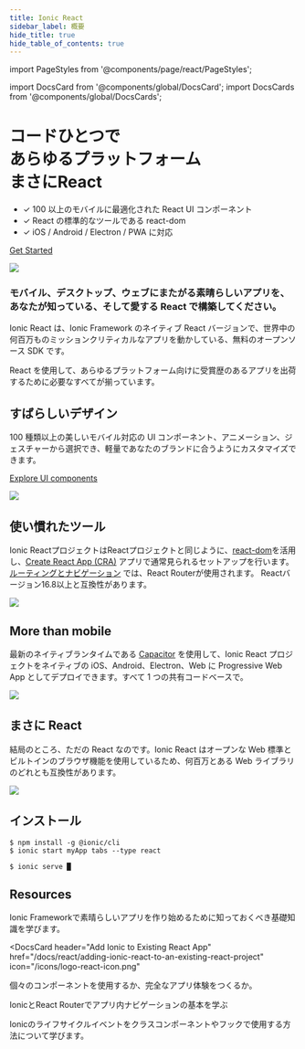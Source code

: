 ```yaml
---
title: Ionic React
sidebar_label: 概要
hide_title: true
hide_table_of_contents: true
---
```


import PageStyles from '@components/page/react/PageStyles';

import DocsCard from '@components/global/DocsCard';
import DocsCards from '@components/global/DocsCards';

<head>
  <title>Ionic Reactでアプリをつくろう: Framework and Documentation</title>
  <meta
    name="description"
    content="One codebase, any platform, just React. View our documentation for creating apps with Ionic React—the native React version of Ionic Framework's open-source SDK."
  />
</head>

<PageStyles>

<div className='flex main-flex'>
  <div className="pull-left">
  <h1>コードひとつで <br/> あらゆるプラットフォーム <br/> <strong>まさにReact</strong></h1>

- ✓ 100 以上のモバイルに最適化された React UI コンポーネント
- ✓ React の標準的なツールである react-dom
- ✓ iOS / Android / Electron / PWA に対応

[Get Started](#installation)

  </div>

  <div className="pull-right">
  <img src="/docs/img/frameworks/react-logo.png" />
  </div>
</div>

### モバイル、デスクトップ、ウェブにまたがる素晴らしいアプリを、あなたが知っている、そして愛する React で構築してください。

Ionic React は、Ionic Framework のネイティブ React バージョンで、世界中の何百万ものミッションクリティカルなアプリを動かしている、無料のオープンソース SDK です。

React を使用して、あらゆるプラットフォーム向けに受賞歴のあるアプリを出荷するために必要なすべてが揃っています。

<div className="flex" >

<div className="pull-left">

## すばらしいデザイン

100 種類以上の美しいモバイル対応の UI コンポーネント、アニメーション、ジェスチャーから選択でき、軽量であなたのブランドに合うようにカスタマイズできます。

[Explore UI components](/docs/components)

</div>

<div className="pull-right">
  <img src="/docs/icons/feature-guide-components-icon.png" />
</div>

</div>

<div className="flex reverse" >

<div className="pull-left">

## 使い慣れたツール

Ionic ReactプロジェクトはReactプロジェクトと同じように、[react-dom](https://react.dev/reference/react-dom)を活用し、[Create React App (CRA)](https://github.com/facebook/create-react-app) アプリで通常見られるセットアップを行います。 [ルーティングとナビゲーション](/docs/react/navigation) では、React Routerが使用されます。
Reactバージョン16.8以上と互換性があります。

</div>

<div className="pull-right">
  <img src="/docs/img/frameworks/react-cli.png" className="cli" />
</div>

</div>

<div className="flex">

<div className="pull-left">

## More than mobile

最新のネイティブランタイムである [Capacitor](https://capacitorjs.com) を使用して、Ionic React プロジェクトをネイティブの iOS、Android、Electron、Web に Progressive Web App としてデプロイできます。すべて 1 つの共有コードベースで。

</div>

<div className="pull-right">
  <img src="/docs/img/native-platforms/group-shot.png" />
</div>

</div>

<div className="flex reverse">

  <div className="pull-left">

## まさに React

結局のところ、ただの React なのです。Ionic React はオープンな Web 標準とビルトインのブラウザ機能を使用しているため、何百万とある Web ライブラリのどれとも互換性があります。

  </div>

<div className="pull-right">
  <img src="/docs/img/frameworks/react.svg" />
</div>

</div>

## インストール

```shell-session
$ npm install -g @ionic/cli
$ ionic start myApp tabs --type react

$ ionic serve █
```

## Resources

<DocsCards>
  <DocsCard header="はじめ方" href="react/your-first-app" icon="/icons/feature-component-actionsheet-icon.png">
    <p>Ionic Frameworkで素晴らしいアプリを作り始めるために知っておくべき基礎知識を学びます。</p>
  </DocsCard>

<DocsCard
  header="Add Ionic to Existing React App"
  href="/docs/react/adding-ionic-react-to-an-existing-react-project"
  icon="/icons/logo-react-icon.png"
>
  <p>個々のコンポーネントを使用するか、完全なアプリ体験をつくるか。</p>
</DocsCard>

<DocsCard header="ナビゲーション" href="react/navigation" icon="/icons/feature-component-navigation-icon.png">
  <p>IonicとReact Routerでアプリ内ナビゲーションの基本を学ぶ</p>
</DocsCard>

<DocsCard header="ライフサイクル" href="react/lifecycle" icon="/icons/feature-guide-components-icon.png">
  <p>Ionicのライフサイクルイベントをクラスコンポーネントやフックで使用する方法について学びます。</p>
</DocsCard>

</DocsCards>

</PageStyles>
